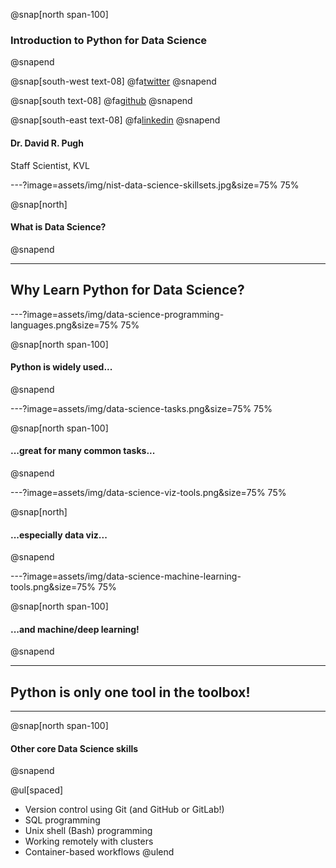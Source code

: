 @snap[north span-100]
### Introduction to Python for Data Science
@snapend

@snap[south-west text-08]
@fa[twitter](TheSandyCoder)
@snapend

@snap[south text-08]
@fa[github](davidrpugh)
@snapend

@snap[south-east text-08]
@fa[linkedin](davidrpugh)
@snapend

#### Dr. David R. Pugh
Staff Scientist, KVL

---?image=assets/img/nist-data-science-skillsets.jpg&size=75% 75%

@snap[north]
#### What is Data Science?
@snapend

---

## Why Learn Python for Data Science?

---?image=assets/img/data-science-programming-languages.png&size=75% 75%

@snap[north span-100]
#### Python is widely used...
@snapend

---?image=assets/img/data-science-tasks.png&size=75% 75%

@snap[north span-100]
#### ...great for many common tasks...
@snapend

---?image=assets/img/data-science-viz-tools.png&size=75% 75%

@snap[north]
#### ...especially data viz...
@snapend

---?image=assets/img/data-science-machine-learning-tools.png&size=75% 75%

@snap[north span-100]
#### ...and machine/deep learning!
@snapend

---
## Python is only one tool in the toolbox!

---
@snap[north span-100]
#### Other core Data Science skills
@snapend

@ul[spaced]
* Version control using Git (and GitHub or GitLab!)
* SQL programming
* Unix shell (Bash) programming 
* Working remotely with clusters
* Container-based workflows
@ulend
